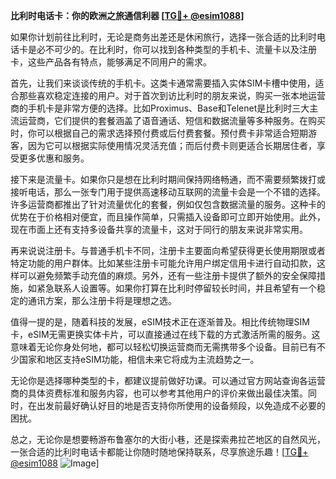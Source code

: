**比利时电话卡：你的欧洲之旅通信利器 [[TG💪+ @esim1088](https://t.me/s/esim1088)]**

如果你计划前往比利时，无论是商务出差还是休闲旅行，选择一张合适的比利时电话卡是必不可少的。在比利时，你可以找到各种类型的手机卡、流量卡以及注册卡，这些产品各有特点，能够满足不同用户的需求。

首先，让我们来谈谈传统的手机卡。这类卡通常需要插入实体SIM卡槽中使用，适合那些喜欢稳定连接的用户。对于首次到访比利时的朋友来说，购买一张本地运营商的手机卡是非常方便的选择。比如Proximus、Base和Telenet是比利时三大主流运营商，它们提供的套餐涵盖了语音通话、短信和数据流量等多种服务。在购买时，你可以根据自己的需求选择预付费或后付费套餐。预付费卡非常适合短期游客，因为它可以根据实际使用情况灵活充值；而后付费卡则更适合长期居住者，享受更多优惠和服务。

接下来是流量卡。如果你只是想在比利时期间保持网络畅通，而不需要频繁拨打或接听电话，那么一张专门用于提供高速移动互联网的流量卡会是一个不错的选择。许多运营商都推出了针对流量优化的套餐，例如仅包含数据流量的服务。这种卡的优势在于价格相对便宜，而且操作简单，只需插入设备即可立即开始使用。此外，现在市面上还有支持多设备共享的流量卡，这对于同行的朋友来说非常实用。

再来说说注册卡。与普通手机卡不同，注册卡主要面向希望获得更长使用期限或者特定功能的用户群体。比如某些注册卡可能允许用户绑定信用卡进行自动扣款，这样可以避免频繁手动充值的麻烦。另外，还有一些注册卡提供了额外的安全保障措施，如紧急联系人设置等。如果你打算在比利时停留较长时间，并且希望有一个稳定的通讯方案，那么注册卡将是理想之选。

值得一提的是，随着科技的发展，eSIM技术正在逐渐普及。相比传统物理SIM卡，eSIM无需更换实体卡片，可以直接通过在线下载的方式激活所需的服务。这意味着无论你身处何地，都可以轻松切换运营商而无需携带多个设备。目前已有不少国家和地区支持eSIM功能，相信未来它将成为主流趋势之一。

无论你是选择哪种类型的卡，都建议提前做好功课。可以通过官方网站查询各运营商的具体资费标准和服务内容，也可以参考其他用户的评价来做出最佳决策。同时，在出发前最好确认好目的地是否支持你所使用的设备频段，以免造成不必要的困扰。

总之，无论你是想要畅游布鲁塞尔的大街小巷，还是探索弗拉芒地区的自然风光，一张合适的比利时电话卡都能让你随时随地保持联系，尽享旅途乐趣！[[TG💪+ @esim1088](https://t.me/s/esim1088) ![Image](https://i.postimg.cc/4NQfJmqS/Snipaste-2025-05-13-00-14-12.png)]